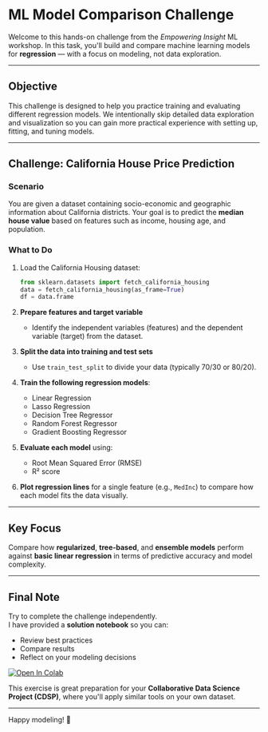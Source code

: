 #  ML Model Comparison Challenge

Welcome to this hands-on challenge from the *Empowering Insight* ML workshop. In this task, you'll build and compare machine learning models for **regression** — with a focus on modeling, not data exploration.

---

## Objective

This challenge is designed to help you practice training and evaluating different regression models. We intentionally skip detailed data exploration and visualization so you can gain more practical experience with setting up, fitting, and tuning models.

---

## Challenge: California House Price Prediction

### Scenario

You are given a dataset containing socio-economic and geographic information about California districts. Your goal is to predict the **median house value** based on features such as income, housing age, and population.

### What to Do

1. Load the California Housing dataset:
   ```python
   from sklearn.datasets import fetch_california_housing
   data = fetch_california_housing(as_frame=True)
   df = data.frame
   ```
  
2. **Prepare features and target variable**  
   - Identify the independent variables (features) and the dependent variable (target) from the dataset.

3. **Split the data into training and test sets**  
   - Use `train_test_split` to divide your data (typically 70/30 or 80/20).

4. **Train the following regression models**:
   - Linear Regression
   - Lasso Regression
   - Decision Tree Regressor
   - Random Forest Regressor
   - Gradient Boosting Regressor

5. **Evaluate each model** using:
   - Root Mean Squared Error (RMSE)
   - R² score

6. **Plot regression lines** for a single feature (e.g., `MedInc`) to compare how each model fits the data visually.

---

## Key Focus

Compare how **regularized**, **tree-based**, and **ensemble models** perform against **basic linear regression** in terms of predictive accuracy and model complexity.

---

## Final Note

Try to complete the challenge independently.  
I have provided a **solution notebook** so you can:
- Review best practices
- Compare results
- Reflect on your modeling decisions
  
[![Open In Colab](https://colab.research.google.com/assets/colab-badge.svg)](https://colab.research.google.com/drive/1YKHWXuvdJwrx5OU6svEgphIEmvBNVsyw#scrollTo=kfRvdkcJTePg)

This exercise is great preparation for your **Collaborative Data Science Project (CDSP)**, where you'll apply similar tools on your own dataset.

---

Happy modeling! 🚀

